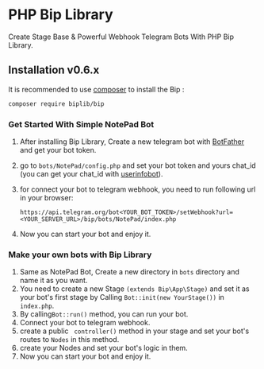 # PHP Bip Library 
Create Stage Base & Powerful Webhook Telegram Bots With PHP Bip Library.
 

Installation v0.6.x
------------
It is recommended to use [composer](https://getcomposer.org) to install the Bip :

```bash
composer require biplib/bip
```
### Get Started With Simple NotePad Bot
1. After installing Bip Library, Create a new telegram bot with [BotFather](https://t.me/botfather) and get your bot token.
2. go to ```bots/NotePad/config.php``` and set your bot token and yours chat_id (you can get your chat_id with [userinfobot](https://t.me/userinfobot)).
3. for connect your bot to telegram webhook, you need to run following url in your browser:

   ```https://api.telegram.org/bot<YOUR_BOT_TOKEN>/setWebhook?url=<YOUR_SERVER_URL>/bip/bots/NotePad/index.php```  
4. Now you can start your bot and enjoy it.


### Make your own bots with Bip Library
1. Same as NotePad Bot, Create a new directory in ```bots``` directory and name it as you want.
2. You need to create a new Stage ```(extends Bip\App\Stage)``` and set it as your bot's first stage by Calling ```Bot::init(new YourStage())``` in ```index.php```.
3. By calling```Bot::run()``` method, you can run your bot.
4. Connect your bot to telegram webhook.
5. create a public ``` controller()``` method in your stage and set your bot's routes to ```Nodes``` in this method.
6. create your Nodes and set your bot's logic in them.
7. Now you can start your bot and enjoy it.
  


